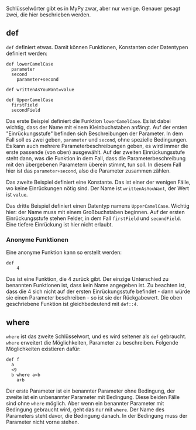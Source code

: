 Schlüsselwörter gibt es in MyPy zwar, aber nur wenige. Genauer gesagt zwei, die hier beschrieben werden.
## def
`def` definiert etwas. Damit können Funktionen, Konstanten oder Datentypen definiert werden:
```
def lowerCamelCase
  parameter
  second
    parameter+second

def writtenAsYouWant=value

def UpperCamelCase
  firstField
  secondField
```
Das erste Beispiel definiert die Funktion `lowerCamelCase`. Es ist dabei wichtig, dass der Name mit einem Kleinbuchstaben anfängt. Auf der
ersten "Einrückungsstufe" befinden sich Beschreibungen der Parameter. In dem Fall soll es zwei geben, `parameter` und `second`, ohne
spezielle Bedingungen. Es kann auch mehrere Parameterbeschreibungen geben, es wird immer die erste passende (von oben) ausgewählt.
Auf der zweiten Einrückungsstufe steht dann, was die Funktion in dem Fall, dass die Parameterbeschreibung mit den übergebenen Parametern
überein stimmt, tun soll. In diesem Fall hier ist das `parameter+second`, also die Parameter zusammen zählen.

Das zweite Beispiel definiert eine Konstante. Das ist einer der wenigen Fälle, wo keine Einrückungen nötig sind. Der Name ist 
`writtenAsYouWant`, der Wert ist `value`.

Das dritte Beispiel definiert einen Datentyp namens `UpperCamelCase`. Wichtig hier: der Name muss mit einem Großbuchstaben beginnen.
Auf der ersten Einrückungsstufe stehen Felder, in dem Fall `firstField` und `secondField`. Eine tiefere Einrückung ist hier nicht erlaubt.

### Anonyme Funktionen
Eine anonyme Funktion kann so erstellt werden:
```
def
    4
```
Das ist eine Funktion, die 4 zurück gibt. Der einzige Unterschied zu benannten Funktionen ist, dass kein Name angegeben ist. Zu beachten
ist, dass die 4 sich nicht auf der ersten Einrückungsstufe befindet - dann würde sie einen Parameter beschreiben - so ist sie der Rückgabewert. Die oben geschriebene Funktion ist gleichbedeutend mit `def::4`.
## where
`where` ist das zweite Schlüsselwort, und es wird seltener als `def` gebraucht. `where` erweitert die Möglichkeiten, Parameter zu beschreiben. Folgende Möglichkeiten existieren dafür:
```
def f
  a
  <9
  b where a<b
    a+b
```
Der erste Parameter ist ein benannter Parameter ohne Bedingung, der zweite ist ein unbenannter Parameter mit Bedingung. Diese beiden
Fälle sind ohne `where` möglich. Aber wenn ein benannter Parameter mit Bedingung gebraucht wird, geht das nur mit `where`. Der Name
des Parameters steht davor, die Bedingung danach. In der Bedingung muss der Parameter nicht vorne stehen.
